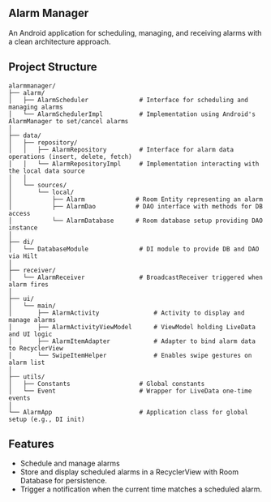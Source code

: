 ## Alarm Manager
An Android application for scheduling, managing, and receiving alarms with a clean architecture approach.

## Project Structure
```
alarmmanager/
├── alarm/
│   ├── AlarmScheduler              # Interface for scheduling and managing alarms
│   └── AlarmSchedulerImpl          # Implementation using Android's AlarmManager to set/cancel alarms
│
├── data/
│   ├── repository/
│   │   ├── AlarmRepository         # Interface for alarm data operations (insert, delete, fetch)
│   │   └── AlarmRepositoryImpl     # Implementation interacting with the local data source
│   │
│   └── sources/
│       └── local/
│           ├── Alarm              # Room Entity representing an alarm
│           ├── AlarmDao           # DAO interface with methods for DB access
│           └── AlarmDatabase      # Room database setup providing DAO instance
│
├── di/
│   └── DatabaseModule              # DI module to provide DB and DAO via Hilt
│
├── receiver/
│   └── AlarmReceiver               # BroadcastReceiver triggered when alarm fires
│
├── ui/
│   └── main/
│       ├── AlarmActivity               # Activity to display and manage alarms
│       ├── AlarmActivityViewModel      # ViewModel holding LiveData and UI logic
│       ├── AlarmItemAdapter            # Adapter to bind alarm data to RecyclerView
│       └── SwipeItemHelper             # Enables swipe gestures on alarm list
│
├── utils/
│   ├── Constants                   # Global constants
│   └── Event                       # Wrapper for LiveData one-time events
│
└── AlarmApp                        # Application class for global setup (e.g., DI init)
```

## Features
* Schedule and manage alarms
* Store and display scheduled alarms in a RecyclerView with Room Database for persistence.
* Trigger a notification when the current time matches a scheduled alarm.



